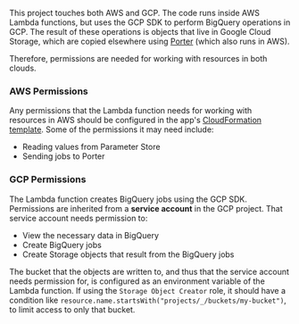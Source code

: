 This project touches both AWS and GCP. The code runs inside AWS Lambda functions, but uses the GCP SDK to perform BigQuery operations in GCP. The result of these operations is objects that live in Google Cloud Storage, which are copied elsewhere using [Porter](https://github.com/PRX/Porter) (which also runs in AWS).

Therefore, permissions are needed for working with resources in both clouds.

### AWS Permissions

Any permissions that the Lambda function needs for working with resources in AWS should be configured in the app's [CloudFormation template](https://github.com/PRX/Infrastructure/blob/master/stacks/apps/dovetail-metrics-export.yml). Some of the permissions it may need include:

- Reading values from Parameter Store
- Sending jobs to Porter

### GCP Permissions

The Lambda function creates BigQuery jobs using the GCP SDK. Permissions are inherited from a **service account** in the GCP project. That service account needs permission to:

- View the necessary data in BigQuery
- Create BigQuery jobs
- Create Storage objects that result from the BigQuery jobs

The bucket that the objects are written to, and thus that the service account needs permission for, is configured as an environment variable of the Lambda function. If using the `Storage Object Creator` role, it should have a condition like `resource.name.startsWith("projects/_/buckets/my-bucket")`, to limit access to only that bucket.
